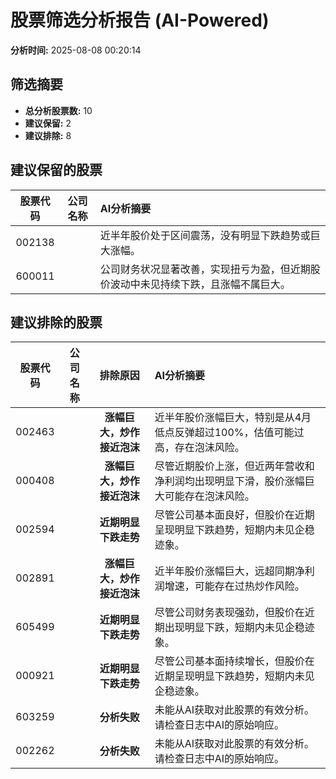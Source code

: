 # 股票筛选分析报告 (AI-Powered)

**分析时间:** 2025-08-08 00:20:14

## 筛选摘要

- **总分析股票数:** 10
- **建议保留:** 2
- **建议排除:** 8

## 建议保留的股票

| 股票代码 | 公司名称 | AI分析摘要 |
|:---:|:---:|:---|
| 002138 |  | 近半年股价处于区间震荡，没有明显下跌趋势或巨大涨幅。 |
| 600011 |  | 公司财务状况显著改善，实现扭亏为盈，但近期股价波动中未见持续下跌，且涨幅不属巨大。 |

## 建议排除的股票

| 股票代码 | 公司名称 | 排除原因 | AI分析摘要 |
|:---:|:---:|:---:|:---|
| 002463 |  | **涨幅巨大，炒作接近泡沫** | 近半年股价涨幅巨大，特别是从4月低点反弹超过100%，估值可能过高，存在泡沫风险。 |
| 000408 |  | **涨幅巨大，炒作接近泡沫** | 尽管近期股价上涨，但近两年营收和净利润均出现明显下滑，股价涨幅巨大可能存在泡沫风险。 |
| 002594 |  | **近期明显下跌走势** | 尽管公司基本面良好，但股价在近期呈现明显下跌趋势，短期内未见企稳迹象。 |
| 002891 |  | **涨幅巨大，炒作接近泡沫** | 近半年股价涨幅巨大，远超同期净利润增速，可能存在过热炒作风险。 |
| 605499 |  | **近期明显下跌走势** | 尽管公司财务表现强劲，但股价在近期出现明显下跌，短期内未见企稳迹象。 |
| 000921 |  | **近期明显下跌走势** | 尽管公司基本面持续增长，但股价在近期呈现明显下跌趋势，短期内未见企稳迹象。 |
| 603259 |  | **分析失败** | 未能从AI获取对此股票的有效分析。请检查日志中AI的原始响应。 |
| 002262 |  | **分析失败** | 未能从AI获取对此股票的有效分析。请检查日志中AI的原始响应。 |

